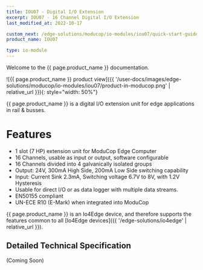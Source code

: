 ```yaml
---
title: IOU07 - Digital I/O Extension
excerpt: IOU07 - 16 Channel Digital I/O Extension
last_modified_at: 2022-10-17

custom_next: /edge-solutions/moducop/io-modules/iou07/quick-start-guide
product_name: IOU07

type: io-module
---
```


Welcome to the {{ page.product_name }} documentation.

![{{ page.product_name }} product view]({{ '/user-docs/images/edge-solutions/moducop/io-modules/iou07/product-in-moducop.png' | relative_url }}){: style="width: 50%"}


{{ page.product_name }} is a digital I/O extension unit for edge applications in rail & busses.

# Features

* 1 slot (7 HP) extension unit for ModuCop Edge Computer
* 16 Channels, usable as input or output, software configurable
* 16 Channels divided into 4 galvanically isolated groups
* Output: 24V, 300mA High Side, 200mA Low Side switching capability
* Input: Current Sink 2.3mA, Switching voltage 6.7V to 8V, with 1.2V Hysteresis
* Usable for direct I/O or as data logger with multiple data streams.
* EN50155 compliant
* UN-ECE R10 (E-Mark) when integrated into ModuCop

{{ page.product_name }} is an Io4Edge device, and therefore supports the features common to all [Io4Edge devices]({{ '/edge-solutions/io4edge' | relative_url }}).

## Detailed Technical Specification

(Coming Soon)
